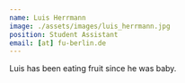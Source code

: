 ```yaml
---
name: Luis Herrmann
image: ./assets/images/luis_herrmann.jpg
position: Student Assistant
email: [at] fu-berlin.de
---
```


Luis has been eating fruit since he was baby.
